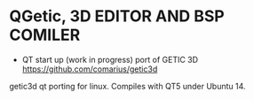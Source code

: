 # QGetic, 3D EDITOR AND BSP COMILER

* QT start up (work in progress) port of GETIC 3D https://github.com/comarius/getic3d

getic3d qt porting for linux.
Compiles with QT5 under Ubuntu 14.


